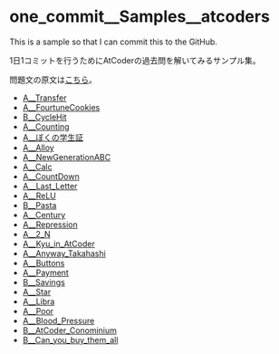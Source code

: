 # one_commit__Samples__atcoders

This is a sample so that I can commit this to the GitHub.

1日1コミットを行うためにAtCoderの過去問を解いてみるサンプル集。

問題文の原文は[こちら](https://atcoder-tags.herokuapp.com/)。

- [A__Transfer](./A__Transfer/)
- [A__FourtuneCookies](./A__FourtuneCookies/)
- [B__CycleHit](./B__CycleHit/)
- [A__Counting](./A__Counting/)
- [A__ぼくの学生証](./A__ぼくの学生証/)
- [A__Alloy](./A__Alloy/)
- [A__NewGenerationABC](./A__NewGenerationABC/)
- [A__Calc](./A__Calc/)
- [A__CountDown](./A__CountDown/)
- [A__Last_Letter](./A__Last_Letter/)
- [A__ReLU](./A__ReLU/)
- [B__Pasta](./B__Pasta/)
- [A__Century](./A__Century/)
- [A__Repression](./A__Repression/)
- [A__2_N](./A__2_N/)
- [A__Kyu_in_AtCoder](./A__Kyu_in_AtCoder/)
- [A__Anyway_Takahashi](./A__Anyway_Takahashi/)
- [A__Buttons](./A__Buttons/)
- [A__Payment](./A__Payment/)
- [B__Savings](./B__Savings/)
- [A__Star](./A__Star/)
- [A__Libra](./A__Libra/)
- [A__Poor](./A__Poor/)
- [A__Blood_Pressure](./A__Blood_Pressure/)
- [B__AtCoder_Conominium](./B__AtCoder_Conominium/)
- [B__Can_you_buy_them_all](./B__Can_you_buy_them_all/)